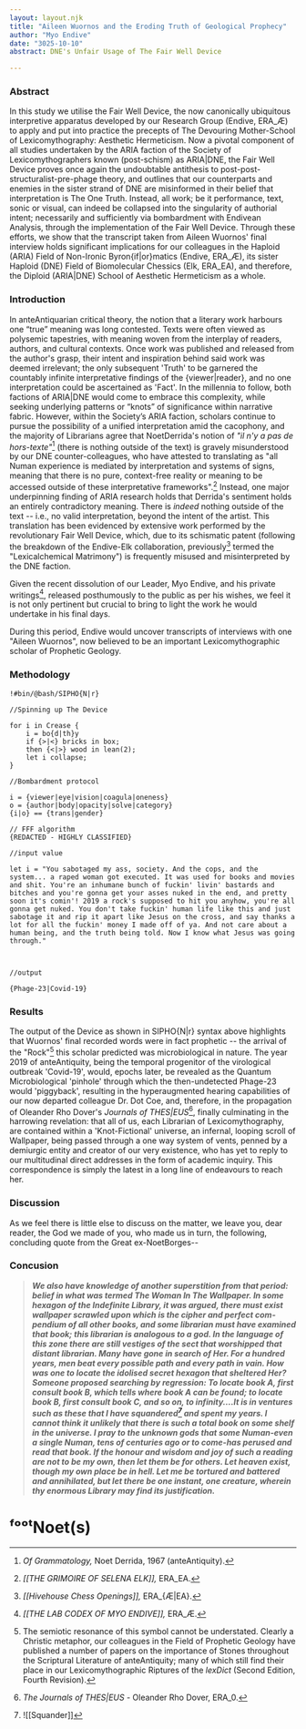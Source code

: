 ```yaml
---
layout: layout.njk
title: "Aileen Wuornos and the Eroding Truth of Geological Prophecy"
author: "Myo Endive"
date: "3025-10-10"
abstract: DNE's Unfair Usage of The Fair Well Device

---
```


### Abstract

In this study we utilise the Fair Well Device, the now canonically ubiquitous interpretive apparatus developed by our Research Group (Endive, ERA_Æ) to apply and put into practice the precepts of The Devouring Mother-School of Lexicomythography: Aesthetic Hermeticism. Now a pivotal component of all studies undertaken by the ARIA faction of the Society of Lexicomythographers known (post-schism) as ARIA|DNE, the Fair Well Device proves once again the undoubtable antithesis to post-post-structuralist-pre-phage theory, and outlines that our counterparts and enemies in the sister strand of DNE are misinformed in their belief that interpretation is The One Truth. Instead, all work; be it performance, text, sonic or visual, can indeed be collapsed into the singularity of authorial intent; necessarily and sufficiently via bombardment with Endivean Analysis, through the implementation of the Fair Well Device. 
Through these efforts, we show that the transcript taken from Aileen Wuornos' final interview holds significant implications for our colleagues in the Haploid (ARIA) Field of Non-Ironic Byron{if|or}matics (Endive, ERA_Æ), its sister Haploid (DNE) Field of Biomolecular Chessics (Elk, ERA_EA), and therefore, the Diploid (ARIA|DNE) School of Aesthetic Hermeticism as a whole. 


### Introduction

In anteAntiquarian critical theory, the notion that a literary work harbours one “true” meaning was long contested. Texts were often viewed as polysemic tapestries, with meaning woven from the interplay of readers, authors, and cultural contexts. Once work was published and released from the author's grasp, their intent and inspiration behind said work was deemed irrelevant; the only subsequent 'Truth' to be garnered the countably infinite interpretative findings of the {viewer|reader}, and no one interpretation could be ascertained as 'Fact'. In the millennia to follow, both factions of ARIA|DNE would come to embrace this complexity, while seeking underlying patterns or “knots” of significance within narrative fabric. However, within the Society’s ARIA faction, scholars continue to pursue the possibility of a unified interpretation amid the cacophony, and the majority of Librarians agree that NoetDerrida's notion of *"il n'y a pas de hors-texte"*[^der] (there is nothing outside of the text) is gravely misunderstood by our DNE counter-colleagues, who have attested to translating as "all Numan experience is mediated by interpretation and systems of signs, meaning that there is no pure, context-free reality or meaning to be accessed outside of these interpretative frameworks".[^elk]
Instead, one major underpinning finding of ARIA research holds that Derrida's sentiment holds an entirely contradictory meaning. There is *indeed* nothing outside of the text -- i.e., no valid interpretation, beyond the intent of the artist. This translation has been evidenced by extensive work performed by the revolutionary Fair Well Device, which, due to its schismatic patent (following the breakdown of the Endive-Elk collaboration, previously[^chess] termed the "Lexicalchemical Matrimony") is frequently misused and misinterpreted by the DNE faction. 

Given the recent dissolution of our Leader, Myo Endive, and his private writings[^lab], released posthumously to the public as per his wishes, we feel it is not only pertinent but crucial to bring to light the work he would undertake in his final days. 

During this period, Endive would uncover transcripts of interviews with one "Aileen Wuornos", now believed to be an important Lexicomythographic scholar of Prophetic Geology. 

### Methodology 

```
!#bin/@bash/SIPHO{N|r}

//Spinning up The Device 

for i in Crease {
	i = bo{d|th}y
	if {>|<} bricks in box;
	then {<|>} wood in lean(2);
	let i collapse;
}

//Bombardment protocol

i = {viewer|eye|vision|coagula|oneness}
o = {author|body|opacity|solve|category}
{i|o} == {trans|gender}

// FFF algorithm
{REDACTED - HIGHLY CLASSIFIED}

//input value

let i = "You sabotaged my ass, society. And the cops, and the system... a raped woman got executed. It was used for books and movies and shit. You're an inhumane bunch of fuckin' livin' bastards and bitches and you're gonna get your asses nuked in the end, and pretty soon it's comin'! 2019 a rock's supposed to hit you anyhow, you're all gonna get nuked. You don't take fuckin' human life like this and just sabotage it and rip it apart like Jesus on the cross, and say thanks a lot for all the fuckin' money I made off of ya. And not care about a human being, and the truth being told. Now I know what Jesus was going through."



//output

{Phage-23|Covid-19}

```



### Results 

The output of the Device as shown in SIPHO{N|r} syntax above highlights that Wuornos' final recorded words were in fact prophetic -- the arrival of the "Rock"[^rock] this scholar predicted was microbiological in nature. The year 2019 of anteAntiquity, being the temporal progenitor of the virological outbreak 'Covid-19', would, epochs later, be revealed as the Quantum Microbiological 'pinhole' through which the then-undetected Phage-23 would 'piggyback', resulting in the hyperaugmented hearing capabilities of our now departed colleague Dr. Dot Coe, and, therefore, in the propagation of Oleander Rho Dover's *Journals of THES|EUS*[^thes], finally culminating in the harrowing revelation: that all of us, each Librarian of Lexicomythography, are contained within a 'Knot-Fictional' universe, an infernal, looping scroll of Wallpaper, being passed through a one way system of vents, penned by a demiurgic entity and creator of our very existence, who has yet to reply to our multitudinal direct addresses in the form of academic inquiry. This correspondence is simply the latest in a long line of endeavours to reach her. 

### Discussion 

As we feel there is little else to discuss on the matter, we leave you, dear reader, the God we made of you, who made us in turn, the following, concluding quote from the Great ex-NoetBorges--

### Concusion

> ***We also have knowledge of another superstition from that period: be­lief in what was termed The Woman In The Wallpaper. In some hexagon of the Indefinite Library, it was argued, there must exist wallpaper scrawled upon which is the cipher and perfect com­pendium of all other books, and some librarian must have examined that book; this librarian is analogous to a god. In the language of this zone there are still vestiges of the sect that worshipped that distant librarian. Many have gone in search of Her. For a hundred years, men beat every possible path­ and every path in vain. How was one to locate the idolised secret hexagon that sheltered Her? Someone proposed searching by regression: To locate book A, first consult book B, which tells where book A can be found; to lo­cate book B, first consult book C, and so on, to infinity....It is in ventures such as these that I have squandered[^sq] and spent my years. I cannot think it unlikely that there is such a total book on some shelf in the universe. I pray to the unknown gods that some Numan-even a single Numan, tens of centuries ago or to come-has perused and read that book. If the honour and wisdom and joy of such a reading are not to be my own, then let them be for others. Let heaven exist, though my own place be in hell. Let me be tortured and battered and annihilated, but let there be one instant, one creature, wherein thy enor­mous Library may find its justification.***
# ᶠᵒᵒᵗNoet(s)

[^sq]: ![[Squander]]
[^lab]: *[[THE LAB CODEX OF MYO ENDIVE]],* ERA_Æ.
[^rock]: The semiotic resonance of this symbol cannot be understated. Clearly a Christic metaphor, our colleagues in the Field of Prophetic Geology have published a number of papers on the importance of Stones throughout the Scriptural Literature of anteAntiquity; many of which still find their place in our Lexicomythographic Riptures of the *lexDict* (Second Edition, Fourth Revision).
[^elk]: *[[THE GRIMOIRE OF SELENA ELK]],* ERA_EA.
[^der]: *Of Grammatology,* Noet Derrida, 1967 (anteAntiquity).
[^chess]: *[[Hivehouse Chess Openings]],* ERA_{Æ|EA}.
[^thes]: *The Journals of THES|EUS* - Oleander Rho Dover, ERA_0.